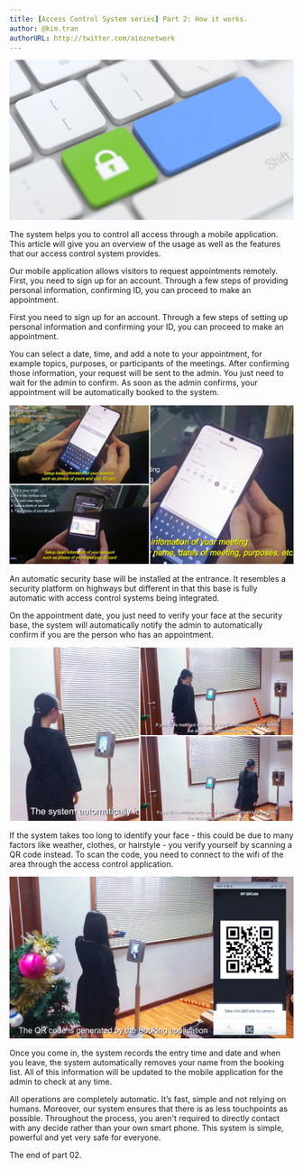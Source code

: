 ```yaml
---
title: [Access Control System series] Part 2: How it works.
author: @kim.tran
authorURL: http://twitter.com/aioznetwork
---
```


![assets/2021-04-22-access-control-2/Untitled.png](assets/2021-04-22-access-control-2/Untitled.png)
<!--truncate-->

The system helps you to control all access through a mobile application. This article will give you an overview of the usage as well as the features that our access control system provides.

Our mobile application allows visitors to request appointments remotely. First, you need to sign up for an account. Through a few steps of providing personal information, confirming ID, you can proceed to make an appointment.

First you need to sign up for an account. Through a few steps of setting up personal information and confirming your ID, you can proceed to make an appointment.

You can select a date, time, and add a note to your appointment, for example topics, purposes, or participants of the meetings. After confirming those information, your request will be sent to the admin. You just need to wait for the admin to confirm. As soon as the admin confirms, your appointment will be automatically booked to the system.

![assets/2021-04-22-access-control-2/step.png](assets/2021-04-22-access-control-2/step.png)

An automatic security base will be installed at the entrance. It resembles a security platform on highways but different in that this base is fully automatic with access control systems being integrated.

On the appointment date, you just need to verify your face at the security base, the system will automatically notify the admin to automatically confirm if you are the person who has an appointment. 

![assets/2021-04-22-access-control-2/visit_step.png](assets/2021-04-22-access-control-2/visit_step.png)

If the system takes too long to identify your face - this could be due to many factors like weather, clothes, or hairstyle - you verify yourself by scanning a QR code instead. To scan the code, you need to connect to the wifi of the area through the access control application.

![assets/2021-04-22-access-control-2/QR.png](assets/2021-04-22-access-control-2/QR.png)

Once you come in, the system records the entry time and date and when you leave, the system automatically removes your name from the booking list. All of this information will be updated to the mobile application for the admin to check at any time. 

All operations are completely automatic. It’s fast, simple and not relying on humans. Moreover, our system ensures that there is as less touchpoints as possible. Throughout the process, you aren't required to directly contact with any decide rather than your own smart phone. This system is simple, powerful and yet very safe for everyone. 

The end of part 02.
